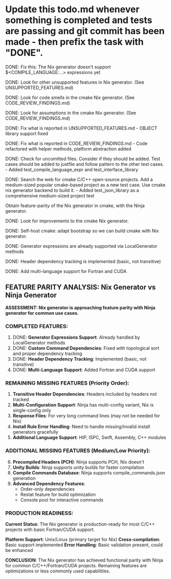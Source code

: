 # Update this todo.md whenever something is completed and tests are passing and git commit has been made - then prefix the task with "DONE".

DONE: Fix this: The Nix generator doesn't support $<COMPILE_LANGUAGE:...> expressions yet

DONE: Look for other unsupported features in Nix generator. (See UNSUPPORTED_FEATURES.md)

DONE: Look for code smells in the cmake Nix generator. (See CODE_REVIEW_FINDINGS.md)

DONE: Look for assumptions in the cmake Nix generator. (See CODE_REVIEW_FINDINGS.md)

DONE: Fix what is reported in UNSUPPORTED_FEATURES.md - OBJECT library support fixed

DONE: Fix what is reported in CODE_REVIEW_FINDINGS.md - Code refactored with helper methods, platform abstraction added

DONE: Check for uncomitted files. Consider if they should be added. Test cases should be added to justfile and follow pattern to the other test cases. - Added test_compile_language_expr and test_interface_library

DONE: Search the web for cmake C/C++ open-source projects. Add a medium-sized popular cmake-based project as a new test case. Use cmake nix generator backend to build it. - Added test_json_library as a comprehensive medium-sized project test

Obtain feature-parity of the Nix generator in cmake, with the Ninja generator.

DONE: Look for improvements to the cmake Nix generator.

DONE: Self-host cmake: adapt bootstrap so we can build cmake with Nix generator.

DONE: Generator expressions are already supported via LocalGenerator methods

DONE: Header dependency tracking is implemented (basic, not transitive)

DONE: Add multi-language support for Fortran and CUDA

## FEATURE PARITY ANALYSIS: Nix Generator vs Ninja Generator

**ASSESSMENT: Nix generator is approaching feature parity with Ninja generator for common use cases.**

### COMPLETED FEATURES:

1. DONE: **Generator Expressions Support**: Already handled by LocalGenerator methods
2. DONE: **Custom Command Dependencies**: Fixed with topological sort and proper dependency tracking
3. DONE: **Header Dependency Tracking**: Implemented (basic, not transitive)  
4. DONE: **Multi-Language Support**: Added Fortran and CUDA support

### REMAINING MISSING FEATURES (Priority Order):

1. **Transitive Header Dependencies**: Headers included by headers not tracked
2. **Multi-Configuration Support**: Ninja has multi-config variant, Nix is single-config only  
3. **Response Files**: For very long command lines (may not be needed for Nix)
4. **Install Rule Error Handling**: Need to handle missing/invalid install generators gracefully
5. **Additional Language Support**: HIP, ISPC, Swift, Assembly, C++ modules

### ADDITIONAL MISSING FEATURES (Medium/Low Priority):

6. **Precompiled Headers (PCH)**: Ninja supports PCH, Nix doesn't
7. **Unity Builds**: Ninja supports unity builds for faster compilation  
8. **Compile Commands Database**: Ninja supports compile_commands.json generation
9. **Advanced Dependency Features**: 
    - Order-only dependencies
    - Restat feature for build optimization
    - Console pool for interactive commands

### PRODUCTION READINESS:

**Current Status**: The Nix generator is production-ready for most C/C++ projects with basic Fortran/CUDA support.

**Platform Support**: Unix/Linux (primary target for Nix)
**Cross-compilation**: Basic support implemented
**Error Handling**: Basic validation present, could be enhanced

**CONCLUSION**: The Nix generator has achieved functional parity with Ninja for common C/C++/Fortran/CUDA projects. Remaining features are optimizations or less commonly used capabilities.

